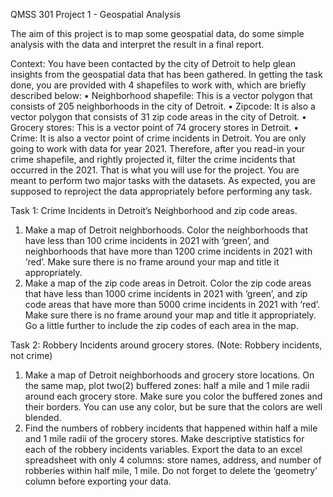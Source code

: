 QMSS 301 Project 1 - Geospatial Analysis


The aim of this project is to map some geospatial data, do some simple analysis with the data and interpret the result in a final report.

Context: You have been contacted by the city of Detroit to help glean insights from the geospatial data that has been gathered. In getting the task done, you are provided with 4 shapefiles to work with, which are briefly described below:
• Neighborhood shapefile: This is a vector polygon that consists of 205 neighborhoods in the city of Detroit.
• Zipcode: It is also a vector polygon that consists of 31 zip code areas in the city of Detroit.
• Grocery stores: This is a vector point of 74 grocery stores in Detroit.
• Crime: It is also a vector point of crime incidents in Detroit. You are only going to work with data for year 2021. Therefore, after you read-in your crime shapefile, and rightly projected it, filter the crime incidents that occurred in the 2021. That is what you will use for the project.
You are meant to perform two major tasks with the datasets. As expected, you are supposed to reproject the data appropriately before performing any task.

Task 1: Crime Incidents in Detroit’s Neighborhood and zip code areas.
1. Make a map of Detroit neighborhoods. Color the neighborhoods that have less than 100 crime incidents in 2021 with ‘green’, and neighborhoods that have more than 1200 crime incidents in 2021 with ‘red’. Make sure there is no frame around your map and title it appropriately.
2. Make a map of the zip code areas in Detroit. Color the zip code areas that have less than 1000 crime incidents in 2021 with ‘green’, and zip code areas that have more than 5000 crime incidents in 2021 with ‘red’. Make sure there is no frame around your map and title it appropriately. Go a little further to include the zip codes of each area in the map.

Task 2: Robbery Incidents around grocery stores. (Note: Robbery incidents, not crime)
1. Make a map of Detroit neighborhoods and grocery store locations. On the same map, plot two(2) buffered zones: half a mile and 1 mile radii around each grocery store. Make sure you color the buffered zones and their borders. You can use any color, but be sure that the colors are well blended.
2. Find the numbers of robbery incidents that happened within half a mile and 1 mile radii of the grocery stores. Make descriptive statistics for each of the robbery incidents variables. Export the data to an excel spreadsheet with only 4 columns: store names, address, and number of robberies within half mile, 1 mile. Do not forget to delete the ‘geometry’ column before exporting your data.
   
